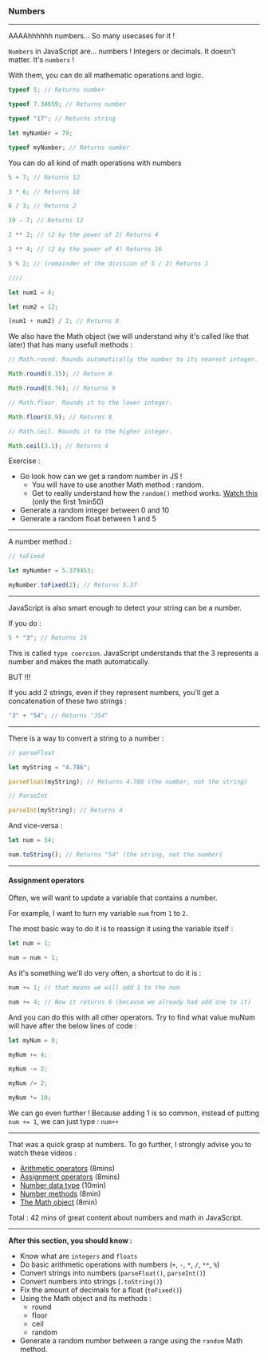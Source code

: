 ### Numbers

---

AAAAhhhhhh numbers...
So many usecases for it !

`Numbers` in JavaScript are... numbers ! Integers or decimals. It doesn't matter. It's `numbers` !

With them, you can do all mathematic operations and logic.

```js
typeof 5; // Returns number

typeof 7.34659; // Returns number

typeof "17"; // Returns string

let myNumber = 79;

typeof myNumber; // Returns number
```

You can do all kind of math operations with numbers

```js
5 + 7; // Returns 12

3 * 6; // Returns 18

6 / 3; // Returns 2

19 - 7; // Returns 12

2 ** 2; // (2 by the power of 2) Returns 4

2 ** 4; // (2 by the power of 4) Returns 16

5 % 2; // (remainder of the division of 5 / 2) Returns 1

////

let num1 = 4;

let num2 = 12;

(num1 + num2) / 2; // Returns 8
```

We also have the Math object (we will understand why it's called like that later) that has many usefull methods :

```js
// Math.round. Rounds automatically the number to its nearest integer.

Math.round(8.15); // Return 8

Math.round(8.76); // Returns 9

// Math.floor. Rounds it to the lower integer.

Math.floor(8.9); // Returns 8

// Math.ceil. Rounds it to the higher integer.

Math.ceil(3.1); // Returns 4
```

Exercise :

- Go look how can we get a random number in JS !
  - You will have to use another Math method : random.
  - Get to really understand how the `random()` method works. [Watch this](https://youtu.be/UZqSpuUJPa0?si=akl6oqPv7rsMqG85) (only the first 1min50)
- Generate a random integer between 0 and 10
- Generate a random float between 1 and 5

---

A number method :

```js
// toFixed

let myNumber = 5.379453;

myNumber.toFixed(2); // Returns 5.37
```

---

JavaScript is also smart enough to detect your string can be a number.

If you do :

```js
5 * "3"; // Returns 15
```

This is called `type coercion`. JavaScript understands that the 3 represents a number and makes the math automatically.

BUT !!!

If you add 2 strings, even if they represent numbers, you'll get a concatenation of these two strings :

```js
"3" + "54"; // Returns "354"
```

---

There is a way to convert a string to a number :

```js
// parseFloat

let myString = "4.786";

parseFloat(myString); // Returns 4.786 (the number, not the string)

// ParseInt

parseInt(myString); // Returns 4
```

And vice-versa :

```js
let num = 54;

num.toString(); // Returns "54" (the string, not the number)
```

---

#### Assignment operators

Often, we will want to update a variable that contains a number.

For example, I want to turn my variable `num` from `1` to `2`.

The most basic way to do it is to reassign it using the variable itself :

```js
let num = 1;

num = num + 1;
```

As it's something we'll do very often, a shortcut to do it is :

```js
num += 1; // that means we will add 1 to the num

num += 4; // Now it returns 6 (because we already had add one to it)
```

And you can do this with all other operators.
Try to find what value muNum will have after the below lines of code :

```js
let myNum = 0;

myNum += 4;

myNum -= 2;

myNum /= 2;

myNum *= 10;
```

We can go even further ! Because adding 1 is so common, instead of putting `num += 1`, we can just type : `num++`

---

That was a quick grasp at numbers.
To go further, I strongly advise you to watch these videos :

- [Arithmetic operators](https://youtu.be/iqd6KKjB7gc?si=VX9aQiDlWzI4f8e8) (8mins)
- [Assignment operators](https://youtu.be/h9t8r25oPqs?si=7TpKMRNyKoyBSpYg) (8mins)
- [Number data type](https://youtu.be/0ELC8R69Rkw?si=Sltha1pdd2aDbwvP) (10min)
- [Number methods](https://youtu.be/DUV73ireecw?si=M6XnBgfb4eEsBsNe) (8min)
- [The Math object](https://youtu.be/93Nd8f9HU8Q?si=y2isz3kdY7uLHRpn) (8min)

Total : 42 mins of great content about numbers and math in JavaScript.

---

**After this section, you should know :**

- Know what are `integers` and `floats`
- Do basic arithmetic operations with numbers (`+`, `-`, `*`, `/`, `**`, `%`)
- Convert strings into numbers (`parseFloat()`, `parseInt()`)
- Convert numbers into strings (`.toString()`)
- Fix the amount of decimals for a float (`toFixed()`)
- Using the Math object and its methods :
  - round
  - floor
  - ceil
  - random
- Generate a random number between a range using the `random` Math method.
